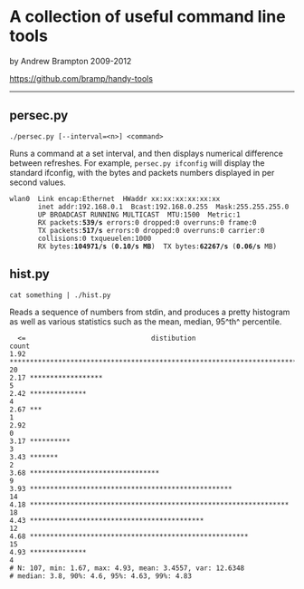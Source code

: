 A collection of useful command line tools
=========================================

by Andrew Brampton 2009-2012

<https://github.com/bramp/handy-tools>

-----------------------------------------

persec.py
---------

    ./persec.py [--interval=<n>] <command>

Runs a command at a set interval, and then displays numerical difference between refreshes. For example, `persec.py ifconfig` will display the standard ifconfig, with the bytes and packets numbers displayed in per second values.

<pre><code>wlan0  Link encap:Ethernet  HWaddr xx:xx:xx:xx:xx:xx
       inet addr:192.168.0.1  Bcast:192.168.0.255  Mask:255.255.255.0
       UP BROADCAST RUNNING MULTICAST  MTU:1500  Metric:1
       RX packets:<strong>539/s</strong> errors:0 dropped:0 overruns:0 frame:0
       TX packets:<strong>517/s</strong> errors:0 dropped:0 overruns:0 carrier:0
       collisions:0 txqueuelen:1000
       RX bytes:<strong>104971/s</strong> (<strong>0.10/s MB</strong>)  TX bytes:<strong>62267/s</strong> (<strong>0.06/s</strong> MB)
</code></pre>


hist.py
-------

    cat something | ./hist.py

Reads a sequence of numbers from stdin, and produces a pretty histogram as well as various statistics such as the mean, median, 95^th^ percentile.

      <=                               distibution                                count
    1.92 ************************************************************************ 20
    2.17 ******************                                                        5
    2.42 **************                                                            4
    2.67 ***                                                                       1
    2.92                                                                           0
    3.17 **********                                                                3
    3.43 *******                                                                   2
    3.68 ********************************                                          9
    3.93 **************************************************                       14
    4.18 ****************************************************************         18
    4.43 *******************************************                              12
    4.68 ******************************************************                   15
    4.93 **************                                                            4
    # N: 107, min: 1.67, max: 4.93, mean: 3.4557, var: 12.6348
    # median: 3.8, 90%: 4.6, 95%: 4.63, 99%: 4.83
